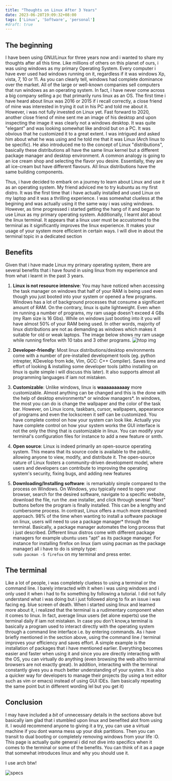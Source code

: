 ```yaml
---
title: "Thoughts on Linux After 3 Years"
date: 2023-06-28T19:09:32+08:00
tags: ['Linux', 'Software', 'personal']
#draft: true
---
```

## The beginning
I have been using GNU/Linux for three years now and i wanted to share my thoughts after all this time. Like millions of others on this planet of ours, i was using windows as my primary Operating System. Every computer i have ever used had windows running on it, regardless if it was windows Xp, vista, 7, 10 or 11. As you can clearly tell, windows had complete dominance over the market. All of the large or well-known companies sell computers that run windows as an operating system. In fact, i have never come across a big company selling a pc that primarily runs linux as an OS. The first time i have heard about linux was 2016 or 2015 if i recall correctly, a close friend of mine 
was interested in trying it out in his PC and told me about it. However, i was not fully invested on Linux yet. Fast forward to 2020, another close friend of mine sent me an image of his desktop and upon inspecting the image it was clearly not a windows desktop. It was quite "elegant" and was looking somewhat like android but on a PC. It was obvious that he customized it to a great extent. I was intrigued and asked him about what he was using and he told me that it was Linux (Arch linux to be specific). He also introduced me to the concept of Linux "distributions", basically these distributions all have the same linux kernel but a different  package manager and desktop environment. A common analogy is going to an ice cream shop and selecting the flavor you desire. Essentially, they are all ice-cream but have different flavours. All linux distributions have the same building components.

Thus, i have decided to embark on a journey to learn about Linux and use it as an operating system. My friend adviced me to try kubuntu as my first distro. It was the first time that i have actually installed and used Linux on my laptop and it was a thrilling experience. I was somewhat clueless at the begining and was actually using it the same way i was using windows. However, as time progressed i started getting the hang of it and began to use Linux as my primary operating system. Additionally, I learnt alot about the linux terminal. It appears that a linux user must be accustomed to the terminal as it significantly improves the linux experience. It makes your usage of your system more efficient in certain ways. I will dive in about the terminal topic in a dedicated section 

## Benefits 
Given that i have made Linux my primary operating system, there are several benefits that i have found in using linux from my experience and from what i learnt in the past 3 years. 
1. **Linux is not resource intensive**: You may have noticed when accessing the task manager on windows that half of your RAM is being used even though you just booted into your system or opened a few programs. Windows has a lot of background processes that consume a significant amount of RAM. On the contrary, linux is quite lightweight. Even when im running a number of programs, my ram usage doesn't exceed 4 GBs (my Ram size is 16 Gbs). While on windows just booting into it you will have almost 50% of your RAM being used. In other words, majority of linux distributions are not as demanding as windows which makes it suitable for old or weak laptops. 
The image below shows my ram usage while running firefox with 10 tabs and 3 other programs.
![htop img](/htop_usage.png)

2. **Developer-friendly**: Most linux distributions/desktop environments come with a number of pre-installed development tools (eg. python intrepter, KDevelop from kde, Vim, GCC: C++ Compiler). Saves time and effort of looking & installing some developer tools (altho installing on linux is quite simple i will discuss this later). It also supports almost all programming languages if iam not mistaken. 

3. **Customizable**: Unlike windows, linux is **waaaaaaaaaay** more customizable. Almost anything can be changed and this is the done with the help of desktop environments* or window managers*. In windows, the most you can do is change the wallpaper and the color of the task bar. However, on Linux icons, taskbars, cursor, wallpapers, appearance of programs and even the lockscreen it self can be customized. You have complete control on how your system can look like. Actually you have complete control on how your system works the GUI interface is not the only the thing that is customizable in linux. You can modify your terminal's configuration files for instance to add a new feature or smth. 

4. **Open source**: Linux is indeed primarily an open-source operating system. This means that its source code is available to the public, allowing anyone to view, modify, and distribute it. The open-source nature of Linux fosters a community-driven development model, where users and developers can contribute to improving the operating system's security, fixing bugs, and adding new features

5. **Downloading/Installing software**: is remarkably simple compared to the process on Windows. On Windows, you typically need to open your browser, search for the desired software, navigate to a specific website, download the file, run the .exe installer, and click through several "Next" buttons before the program is finally installed. This can be a lengthy and cumbersome process. In contrast, Linux offers a much more streamlined approach. 98% of the time when wanting to install a software package on linux, users will need to use a package manager* through the terminal. Basically, a package manager automates the long process that i just described. Different linux distros come with different package managers for example ubuntu uses "apt" as its package manager. 
For instance for installing firefox on linux (iam using pacman as the package manager) all i have to do is simply type:  
`sudo pacman -S firefox` 
on my terminal and press enter.  

## The terminal 
Like a lot of people, i was completely clueless to using a terminal or the command line. I barely interacted with it when i was using windows and i only used it when i had to fix something by following a tutorial. I did not fully understand what i was doing but i just followed along to fix an issue i was facing eg. blue screen of death. 
When i started using linux and learned more about it, i realized that the terminal is a rudimentary component when it comes to linux. In fact, average linux users (let alone experts) use the terminal daily if iam not mistaken. 
In case you don't know,a terminal is basically a program used to interact directly with the operating system through a command line interface i.e. by entering commands. As i have briefly mentioned in the section above, using the command line / terminal improves your efficiency and saves effort. A simple example is the installation of packages that i have mentioned earlier. Everything becomes easier and faster when using it and since you are directly interacting with the OS, you can virtually do anything (even browsing the web altho terminal browsers are not exactly great). In addition, interacting with the terminal constantly gives you a much better understanding of your system. 
It is also a quicker way for developers to manage their projects (by using a text editor such as vim or emacs) instead of using GUI IDEs. 
(Iam basically repeating the same point but in different wording lel but you get it)

## Conclusion

I may have included a *bit* of unnecessary details in the sections above but basically iam glad that i stumbled upon linux and benefited alot from using it. I would recommend anyone to giving it a try, you can use a virtual machine if you dont wanna mess up your disk partitions. Then you can transit to dual booting or completely removing windows from your life :O. This page is actually quite general i did not dive into specifics when it comes to the terminal or some of the benefits. You can think of it as a page that somewhat introduces linux and why you should use it.

I use arch btw!

![specs](/pfetch.png)



